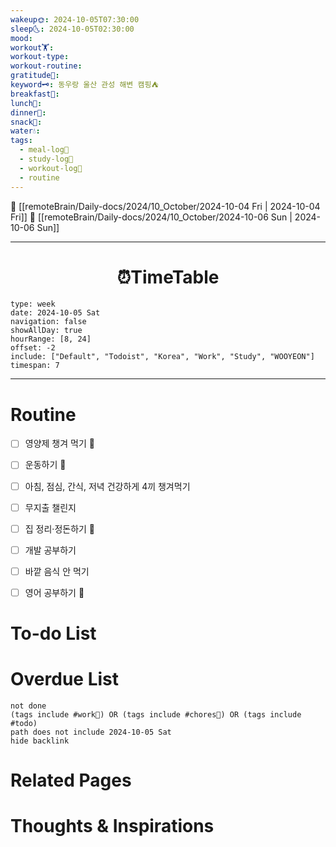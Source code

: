 ```yaml
---
wakeup🌞: 2024-10-05T07:30:00
sleep🌜: 2024-10-05T02:30:00
mood: 
workout🏋️: 
workout-type: 
workout-routine: 
gratitude🙏: 
keyword🗝️: 동우랑 울산 관성 해변 캠핑⛺
breakfast🍳: 
lunch🍚: 
dinner🥗: 
snack🍬: 
water💧: 
tags:
  - meal-log📝
  - study-log📓
  - workout-log💪
  - routine
---
```


🔺 [[remoteBrain/Daily-docs/2024/10_October/2024-10-04 Fri | 2024-10-04 Fri]]
🔻 [[remoteBrain/Daily-docs/2024/10_October/2024-10-06 Sun | 2024-10-06 Sun]]
___
<h1> <center>⏰TimeTable </center> </h1>

```gEvent
type: week
date: 2024-10-05 Sat
navigation: false
showAllDay: true
hourRange: [8, 24]
offset: -2
include: ["Default", "Todoist", "Korea", "Work", "Study", "WOOYEON"]
timespan: 7
```

--- 


# Routine 

- [ ] 영양제 챙겨 먹기 🔼 
- [ ] 운동하기 🔼
- [ ] 아침, 점심, 간식, 저녁 건강하게 4끼 챙겨먹기
- [ ] 무지출 챌린지 
- [ ] 집 정리·정돈하기 🔼
- [ ] 개발 공부하기
- [ ] 바깥 음식 안 먹기 
- [ ] 영어 공부하기 🔼 


# To-do List


# Overdue List
```tasks
not done
(tags include #work💼) OR (tags include #chores🧺) OR (tags include #todo)
path does not include 2024-10-05 Sat
hide backlink
```

# Related Pages



# Thoughts & Inspirations

